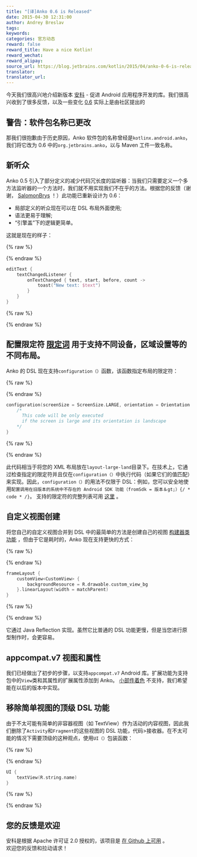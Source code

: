 ```yaml
---
title: "[译]Anko 0.6 is Released"
date: 2015-04-30 12:31:00
author: Andrey Breslav
tags:
keywords:
categories: 官方动态
reward: false
reward_title: Have a nice Kotlin!
reward_wechat:
reward_alipay:
source_url: https://blog.jetbrains.com/kotlin/2015/04/anko-0-6-is-released/
translator:
translator_url:
---
```


今天我们很高兴地介绍新版本 [安科](https://github.com/JetBrains/anko) - 促进 Android 应用程序开发的库。我们很高兴收到了很多反馈，以及一些变化 [0.6](https://github.com/JetBrains/anko/releases/tag/v0.6) 实际上是由社区提出的
<span id =“more-2124”> </span>
## 警告：软件包名称已更改

那我们很抱歉由于历史原因，Anko 软件包的名称曾经是`kotlinx.android.anko`，我们将它改为 0.6 中的`org.jetbrains.anko`，以与 Maven 工件一致名称。
## 新听众

Anko 0.5 引入了部分定义的减少代码冗长度的监听器：当我们只需要定义一个多方法监听器的一个方法时，我们就不用实现我们不在乎的方法。根据您的反馈（谢谢， [SalomonBrys](https://github.com/SalomonBrys) ！）此功能已重新设计为 0.6：

* 局部定义的听众现在可以在 DSL 布局外面使用;
* 语法更易于理解;
* “引擎盖”下的逻辑更简单。

这就是现在的样子：

{% raw %}
<p></p>
{% endraw %}

```kotlin
editText {
    textChangedListener {
        onTextChanged { text, start, before, count ->
            toast("New text: $text")
        }
    }
}
```

{% raw %}
<p></p>
{% endraw %}

## 配置限定符 [限定词](http://developer.android.com/guide/topics/resources/providing-resources.html#AlternativeResources) 用于支持不同设备，区域设置等的不同布局。
Anko 的 DSL 现在支持`configuration（）`函数，该函数指定布局的限定符：

{% raw %}
<p></p>
{% endraw %}

```kotlin
configuration(screenSize = ScreenSize.LARGE, orientation = Orientation.LANDSCAPE) {
    /*
      This code will be only executed
      if the screen is large and its orientation is landscape
    */
}
```

{% raw %}
<p></p>
{% endraw %}

此代码相当于将您的 XML 布局放在`layout-large-land`目录下。在技​​术上，它通过检查指定的限定符并且仅在`configuration（）`中执行代码（如果它们的值匹配）来实现。因此，`configuration（）`的用法不仅限于 DSL：例如，您可以安全地使用`配置调用在旧版本的系统中不存在的 Android SDK 功能（fromSdk = 版本＆gt;）{/ * code * /}`。
支持的限定符的完整列表可用 [这里](https://github.com/JetBrains/anko/blob/master/doc/ADVANCED.md#configuration-qualifiers) 。
## 自定义视图创建

将您自己的自定义视图合并到 DSL 中的最简单的方法是创建自己的视图 [构建器类功能](https://github.com/JetBrains/anko/blob/master/doc/ADVANCED.md#extending-anko) ，但由于它是耗时的，Anko 现在支持更快的方式：

{% raw %}
<p></p>
{% endraw %}

```kotlin
frameLayout {
    customView<CustomView> {
        backgroundResource = R.drawable.custom_view_bg
    }.linearLayout(width = matchParent)
}
```

{% raw %}
<p></p>
{% endraw %}

它通过 Java Reflection 实现。虽然它比普通的 DSL 功能更慢，但是当您进行原型制作时，会更容易。
## appcompat.v7 视图和属性

我们已经做出了初步的步骤，以支持`appcompat.v7` Android 库。扩展功能为支持包中的`View`类和其属性的扩展属性添加到 Anko。 [小部件着色](http://android-developers.blogspot.ru/2014/10/appcompat-v21-material-design-for-pre.html) 不支持，我们希望能在以后的版本中实现。
## 移除简单视图的顶级 DSL 功能

由于不太可能有简单的非容器视图（如 TextView）作为活动的内容视图，因此我们删除了`Activity`和`Fragment`的这些视图的 DSL 功能，代码>接收器。在不太可能的情况下需要顶级的这种观点，使用`UI（）`包装函数：

{% raw %}
<p></p>
{% endraw %}

```kotlin
UI {
    textView(R.string.name)
}
```

{% raw %}
<p></p>
{% endraw %}

## 您的反馈是欢迎

安科是根据 Apache 许可证 2.0 授权的，该项目是 [在 Github 上可用](https://github.com/JetBrains/anko) 。<BR/>
欢迎您的反馈和拉动请求！
